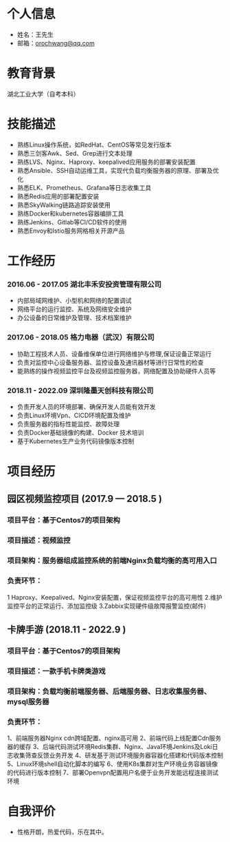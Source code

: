 # 个人信息
- 姓名：王先生
- 邮箱：orochwang@qq.com

# 教育背景
湖北工业大学（自考本科） 

# 技能描述
- 熟练Linux操作系统，如RedHat、CentOS等常见发行版本
- 熟悉三剑客Awk、Sed、Grep进行文本处理
- 熟练LVS、Nginx、Haproxy、keepalived应用服务的部署安装配置
- 熟悉Ansible、SSH自动运维工具，实现代负载均衡服务器的原理、部署及优化
- 熟悉ELK、Prometheus、Grafana等日志收集工具
- 熟悉Redis应用的部署配置安装
- 熟悉SkyWalking链路追踪安装使用
- 熟练Docker和kubernetes容器编排工具
- 熟练Jenkins、Gitlab等CI/CD软件的使用
- 熟悉Envoy和Istio服务网格相关开源产品


# 工作经历

### 2016.06 - 2017.05 湖北丰禾安投资管理有限公司
- 内部局域网维护、小型机和网络的配置调试
- 网络平台的运行监控、系统及网络安全维护
- 办公设备的日常维护及管理、技术档案维护


### 2017.06 - 2018.05 格力电器（武汉）有限公司 
- 协助工程技术人员、设备维保单位进行网络维护与修理,保证设备正常运行
- 负责对监控中心设备服务器、监控设备及通讯器材等进行日常性的检查
- 能熟练的操作视频监控平台及视频监控服务器，网络配置及协助硬件人员等

### 2018.11 - 2022.09 深圳隆墨天创科技有限公司
- 负责开发人员的环境部署、确保开发人员能有效开发
- 负责Linux环境Vpn、CICD环境配置及维护
- 负责服务器的指标性能监控、故障处理
- 负责Docker基础镜像的构建、Docker 技术培训
- 基于Kubernetes生产业务代码镜像版本控制


# 项目经历
## 园区视频监控项目 (2017.9 — 2018.5 )

### 项目平台：基于Centos7的项目架构
### 项目描述：视频监控
### 项目架构：服务器组成监控系统的前端Nginx负载均衡的高可用入口
### 负责环节：
1 Haproxy、Keepalived、Nginx安装配置，保证视频监控平台的高可用性
2.维护监控平台的正常运行、添加监控级
3.Zabbix实现硬件级故障报警监控(邮件)


## 卡牌手游 (2018.11 - 2022.9 )

### 项目平台：基于Centos7的项目架构
### 项目描述：一款手机卡牌类游戏
### 项目架构：负载均衡前端服务器、后端服务器、日志收集服务器、mysql服务器
### 负责环节：
1、前端服务器Nginx cdn跨域配置、nginx高可用
2、前端代码上线配置Cdn服务器的缓存
3、后端代码测试环境Redis集群、Nginx、Java环境Jenkins及Loki日志收集筛查反馈业务开发
4、研发基于测试环境服务器容器化搭建和代码版本控制
5、Linux环境shell自动化脚本的编写
6、使用K8s集群对生产环境业务容器镜像的代码进行版本控制
7、部署Openvpn配置用户名便于业务开发能远程连接测试环境

# 自我评价
- 性格开朗，热爱代码，乐在其中。
